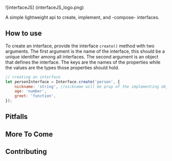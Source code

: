 ![interfaceJS] (interfaceJS_logo.png)

A simple lightweight api to create, implement, and -compose- interfaces.

## How to use

To create an interface, provide the interface `create()` method with two arguments. 
The first argument is the name of the interface, this should be a unique identifier among all interfaces.
The second argument is an object that defines the interface. The keys are the names of the properties while 
the values are the types those properties should hold.

```JavaScript
// creating an interface 
let personInterface = Interface.create('person', {
    nickname: 'string', //nickname will be prop of the implementing object and its value has to be a string.
    age: 'number',
    greet: 'function',
});
```

## Pitfalls

## More To Come

## Contributing
